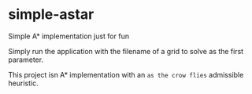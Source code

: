 # simple-astar
Simple A* implementation just for fun

Simply run the application with the filename of a grid to solve as the first parameter.

This project isn A* implementation with an `as the crow flies` admissible heuristic.
